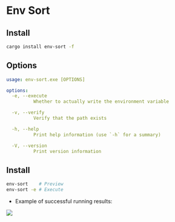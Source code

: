 Env Sort
=====================

## Install

```sh
cargo install env-sort -f
```

## Options

```yaml
usage: env-sort.exe [OPTIONS]

options:
  -e, --execute
          Whether to actually write the environment variable

  -v, --verify
          Verify that the path exists

  -h, --help
          Print help information (use `-h` for a summary)

  -V, --version
          Print version information
```


## Install

```sh
env-sort    # Preview
env-sort -e # Execute
```

- Example of successful running results:

![](https://user-images.githubusercontent.com/17541209/203804749-83f81a45-e613-4a68-89cc-30948c051cfd.png)

